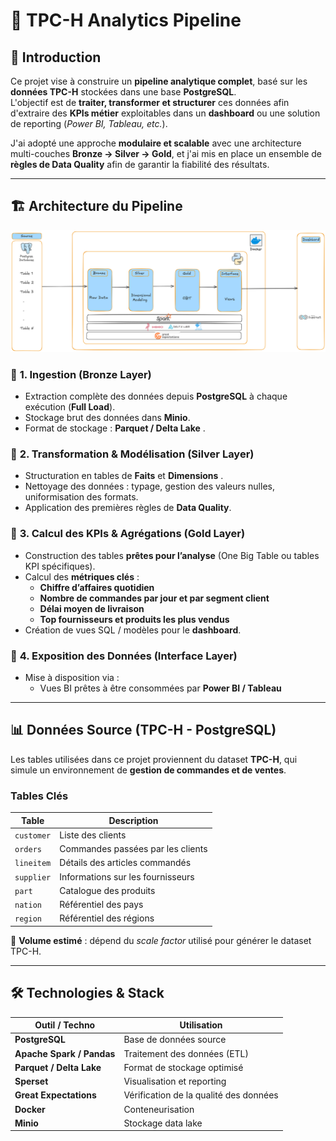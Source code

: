 # 🚀 TPC-H Analytics Pipeline

## 📌 Introduction

Ce projet vise à construire un **pipeline analytique complet**, basé sur les **données TPC-H** stockées dans une base **PostgreSQL**.  
L'objectif est de **traiter, transformer et structurer** ces données afin d'extraire des **KPIs métier** exploitables dans un **dashboard** ou une solution de reporting (*Power BI, Tableau, etc.*).

J'ai adopté une approche **modulaire et scalable** avec une architecture multi-couches **Bronze → Silver → Gold**, et j'ai mis en place un ensemble de **règles de Data Quality** afin de garantir la fiabilité des résultats.

---

## 🏗️ Architecture du Pipeline

![Architecture du Pipeline](architecture.png)

### 🔹 **1. Ingestion (Bronze Layer)**
- Extraction complète des données depuis **PostgreSQL** à chaque exécution (**Full Load**).
- Stockage brut des données dans **Minio**.
- Format de stockage : **Parquet / Delta Lake** .

### 🔸 **2. Transformation & Modélisation (Silver Layer)**
- Structuration en tables de **Faits** et **Dimensions** .
- Nettoyage des données : typage, gestion des valeurs nulles, uniformisation des formats.
- Application des premières règles de **Data Quality**.

### 🏅 **3. Calcul des KPIs & Agrégations (Gold Layer)**
- Construction des tables **prêtes pour l’analyse** (One Big Table ou tables KPI spécifiques).
- Calcul des **métriques clés** :
  - **Chiffre d’affaires quotidien**
  - **Nombre de commandes par jour et par segment client**
  - **Délai moyen de livraison**
  - **Top fournisseurs et produits les plus vendus**
- Création de vues SQL / modèles pour le **dashboard**.

### 🎯 **4. Exposition des Données (Interface Layer)**
- Mise à disposition via :
  - Vues BI prêtes à être consommées par **Power BI / Tableau**

---

## 📊 **Données Source (TPC-H - PostgreSQL)**

Les tables utilisées dans ce projet proviennent du dataset **TPC-H**, qui simule un environnement de **gestion de commandes et de ventes**.

### **Tables Clés**
| Table       | Description |
|-------------|------------|
| `customer`  | Liste des clients |
| `orders`    | Commandes passées par les clients |
| `lineitem`  | Détails des articles commandés |
| `supplier`  | Informations sur les fournisseurs |
| `part`      | Catalogue des produits |
| `nation`    | Référentiel des pays |
| `region`    | Référentiel des régions |


📌 **Volume estimé** : dépend du *scale factor* utilisé pour générer le dataset TPC-H.

---


## 🛠️ **Technologies & Stack**
| Outil / Techno      | Utilisation |
|---------------------|-------------|
| **PostgreSQL**      | Base de données source |
| **Apache Spark / Pandas** | Traitement des données (ETL) |
| **Parquet / Delta Lake** | Format de stockage optimisé |
| **Sperset** | Visualisation et reporting |
| **Great Expectations** | Vérification de la qualité des données |
| **Docker** | Conteneurisation |
| **Minio**| Stockage data lake |



